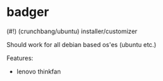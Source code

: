 badger
======

(#!) (crunchbang/ubuntu) installer/customizer

Should work for all debian based os'es (ubuntu etc.)

Features:
  * lenovo thinkfan
